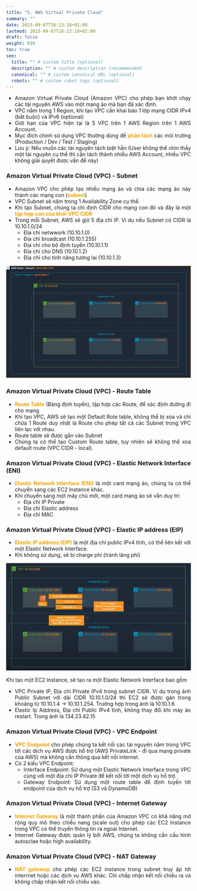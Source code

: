 ```yaml
---
title: "5. AWS Virtual Private Cloud"
summary: ""
date: 2023-09-07T16:13:18+02:00
lastmod: 2023-09-07T16:13:18+02:00
draft: false
weight: 910
toc: true
seo:
  title: "" # custom title (optional)
  description: "" # custom description (recommended)
  canonical: "" # custom canonical URL (optional)
  robots: "" # custom robot tags (optional)
---
```

<style>body {text-align: justify}</style>
[//]: # (<span style="color: orange; font-weight:bold;"></span>)


- Amazon Virtual Private Cloud (Amazon VPC) cho phép bạn khởi chạy các tài nguyên AWS vào một mạng ảo mà bạn đã xác định.
- VPC nằm trong 1 Region, khi tạo VPC cần khai báo 1 lớp mạng CIDR IPv4 (bắt buộc) và IPv6 (optional)
- Giới hạn của VPC hiện tại là 5 VPC trên 1 AWS Region trên 1 AWS Account.
- Mục đích chính sử dụng VPC thường dùng để <span style="color: orange; font-weight:bold;">phân tách</span> các môi trường
  (Production / Dev / Test / Staging)
- Lưu ý: Nếu muốn các tài nguyên tách biệt hẳn (User không thể nhìn thầy một tài nguyên cụ thể thì cần tách thành nhiều AWS Account, nhiều VPC không giải quyết được vấn đề này)

### Amazon Virtual Private Cloud (VPC) - Subnet
- Amazon VPC cho phép tạo nhiều mạng ảo và chia các mạng ảo này thành các mạng con (<span style="color: orange; font-weight:bold;">subnet</span>)
- VPC Subnet sẽ năm trong 1 Availability Zone cụ thể.
- Khi tạo Subnet, chúng ta chỉ định CIDR cho mạng con đó và đây là một <span style="color: orange; font-weight:bold;">tập hợp con của khối VPC CIDR</span>
- Trong mỗi Subnet, AWS sẽ giữ 5 địa chỉ IP. Ví dụ nếu Subnet có CIDR là 10.10.1.0/24
  - Địa chỉ netwwork (10.10.1.0)
  - Địa chỉ broadcast (10.10.1.255)
  - Địa chỉ cho bộ định tuyến (10.10.1.1)
  - Địa chỉ cho DNS (10.10.1.2)
  - Địa chỉ cho tính năng tương lai (10.10.1.3)

![alt](./images/subnet.png)

### Amazon Virtual Private Cloud (VPC) - Route Table
- <span style="color: orange; font-weight:bold;">Route Table</span> (Bảng định tuyến), tập hợp các Route, để xác định đường đi cho mạng.
- Khi tạo VPC, AWS sẽ tạo một Default Rote table, không thể bị xóa và chỉ chứa 1 Route duy nhất là Route cho phép tất cả các Subnet trong VPC liên lạc với nhau.
- Route table sẽ được gắn vào Subnet
- Chúng ta có thể tạo Custom Route table, tuy nhiên sẽ không thể xóa default route (VPC CIDR - local).

### Amazon Virtual Private Cloud (VPC) - Elastic Network Interface (ENI)
- <span style="color: orange; font-weight:bold;">Elastic Network Interface (ENI)</span> là một card mạng ảo, chúng ta có thể chuyển sang các EC2 Instance khác.
- Khi chuyển sang một máy chủ mới, một card mạng ảo sẽ vẫn duy trì:
  - Địa chỉ IP Private
  - Địa chỉ Elastic address
  - Địa chỉ MAC

### Amazon Virtual Private Cloud (VPC) - Elastic IP address (EIP)
- <span style="color: orange; font-weight:bold;">Elastic IP address (EIP)</span> là một địa chỉ public IPv4 tĩnh, có thể liên kết với một Elastic Network Interface.
- Khi không sử dụng, sẽ bị charge phí (tránh lãng phí)

![alt](./images/instance-network.png)

Khi tạo một EC2 Instance, sẽ tạo ra một Elastic Network Interface bao gồm
- VPC Private IP, Địa chỉ Private IPv4 trong subnet CIDR. Ví dụ trong ảnh Public Subnet với dải CIDR 10.10.1.0/24 thì EC2 sẽ được gán trong khoảng từ 10.10.1.4 -> 10.10.1.254. Trường hợp trong ảnh là 10.10.1.6
- Elastic Ip Address, Địa chỉ Public IPv4 tĩnh, không thay đổi khi máy ảo restart. Trong ảnh là 134.23.42.15

### Amazon Virtual Private Cloud (VPC) - VPC Endpoint
- <span style="color: orange; font-weight:bold;">VPC Endpoint</span> cho phép chúng ta kết nối các tài nguyên nằm trong VPC tới các dịch vụ AWS được hỗ trợ (AWS PrivateLink - đi qua mạng private của AWS) mà không cần thông qua kết nối internet.
- Có 2 kiểu VPC Endpoint:
  - Interface Endpoint: Sử dụng một Elastic Network Interface trong VPC cùng với một địa chỉ IP Private để kết nối tới một dịch vụ hỗ trợ.
  - Gateway Endpoint: Sử dụng một route table để định tuyến tới endpoint của dịch vụ hỗ trợ (S3 và DynamoDB)

### Amazon Virtual Private Cloud (VPC) - Internet Gateway
- <span style="color: orange; font-weight:bold;">Internet Gateway</span> là một thành phần của Amazon VPC có khả năng mở rộng quy mô theo chiều nang (scale out) cho phép các EC2 Instance trong VPC có thể truyền thông tin ra ngoài Internet.
- Internet Gateway được quản lý bởi AWS, chúng ta không cần cấu hình autosclae hoặc high availability.

### Amazon Virtual Private Cloud (VPC) - NAT Gateway
- <span style="color: orange; font-weight:bold;">NAT gateway</span> cho phép các EC2 instance trong subnet truy ập tới interrnet hoặc các dịch vụ AWS khác. Chỉ chấp nhận kết nối chiều ra và không chấp nhận kết nối chiều vào.

